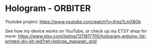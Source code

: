 # Hologram - ORBITER

Youtube project: https://www.youtube.com/watch?v=Xrez1LmX8Gk

See how my device works on YouTube, or check up my ETSY shop for more:
https://www.etsy.com/listing/1211817705/hologram-arduino-3d-printed-diy-kit-led?ref=listings_manager_grid
